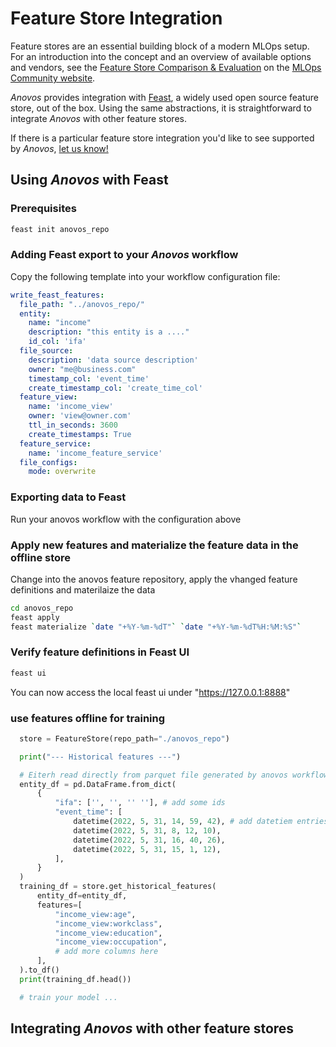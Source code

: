 # Feature Store Integration

Feature stores are an essential building block of a modern MLOps setup.
For an introduction into the concept and an overview of available options and vendors, see the
[Feature Store Comparison & Evaluation](https://mlops.community/learn/feature-store/)
on the [MLOps Community website](https://mlops.community/).

_Anovos_ provides integration with [Feast](https://www.feast.dev), a widely used open source feature store,
out of the box.
Using the same abstractions, it is straightforward to integrate _Anovos_ with other feature stores.

If there is a particular feature store integration you'd like to see supported by _Anovos_,
[let us know!](../community/communication.md)

## Using _Anovos_ with Feast

### Prerequisites

```bash
feast init anovos_repo
```

### Adding Feast export to your _Anovos_ workflow

Copy the following template into your workflow configuration file:

```yaml
write_feast_features:
  file_path: "../anovos_repo/"
  entity:
    name: "income"
    description: "this entity is a ...."
    id_col: 'ifa'
  file_source:
    description: 'data source description'
    owner: "me@business.com"
    timestamp_col: 'event_time'
    create_timestamp_col: 'create_time_col'
  feature_view:
    name: 'income_view'
    owner: 'view@owner.com'
    ttl_in_seconds: 3600
    create_timestamps: True
  feature_service:
    name: 'income_feature_service'
  file_configs:
    mode: overwrite
```

### Exporting data to Feast
Run your anovos workflow with the configuration above

### Apply new features and materialize the feature data in the offline store
Change into the anovos feature repository, apply the vhanged feature definitions and materilaize the data

```bash
cd anovos_repo
feast apply
feast materialize `date "+%Y-%m-%dT"` `date "+%Y-%m-%dT%H:%M:%S"`
```

### Verify feature definitions in Feast UI

```bash
feast ui
```

You can now access the local feast ui under "https://127.0.0.1:8888"

### use features offline for training

```python
  store = FeatureStore(repo_path="./anovos_repo")

  print("--- Historical features ---")

  # Eiterh read directly from parquet file generated by anovos workflow or generate manually 
  entity_df = pd.DataFrame.from_dict(
      {
          "ifa": ['', '', '' ''], # add some ids
          "event_time": [
              datetime(2022, 5, 31, 14, 59, 42), # add datetiem entries corresponding to timestamps of the generated features
              datetime(2022, 5, 31, 8, 12, 10),
              datetime(2022, 5, 31, 16, 40, 26),
              datetime(2022, 5, 31, 15, 1, 12),
          ],
      }
  )
  training_df = store.get_historical_features(
      entity_df=entity_df,
      features=[
          "income_view:age",
          "income_view:workclass",
          "income_view:education",
          "income_view:occupation",
          # add more columns here
      ],
  ).to_df()
  print(training_df.head())

  # train your model ...

```




## Integrating _Anovos_ with other feature stores
